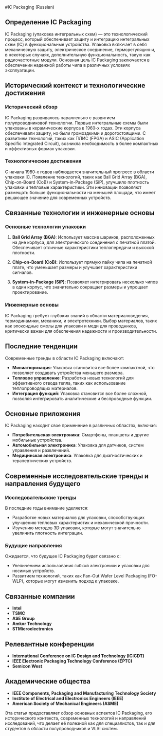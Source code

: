 #IC Packaging (Russian)

## Определение IC Packaging

IC Packaging (упаковка интегральных схем) — это технологический процесс, который обеспечивает защиту и интеграцию интегральных схем (IC) в функциональные устройства. Упаковка включает в себя механическую защиту, электрическое соединение, терморегуляцию и, в некоторых случаях, дополнительную функциональность, такую как радиочастотные модули. Основная цель IC Packaging заключается в обеспечении надежной работы чипа в различных условиях эксплуатации.

## Исторический контекст и технологические достижения

### Исторический обзор

IC Packaging развивалось параллельно с развитием полупроводниковой технологии. Первые интегральные схемы были упакованы в керамические корпуса в 1960-х годах. Эти корпуса обеспечивали защиту, но были громоздкими и дорогостоящими. С развитием технологий, таких как ПЛИС (FPGA) и ASIC (Application Specific Integrated Circuit), возникла необходимость в более компактных и эффективных формах упаковки.

### Технологические достижения

С начала 1980-х годов наблюдается значительный прогресс в области упаковки IC. Появление технологий, таких как Ball Grid Array (BGA), Chip-on-Board (CoB) и System-in-Package (SiP), улучшило плотность упаковки и тепловые характеристики. Эти инновации позволяют размещать больше функциональности на меньшей площади, что имеет решающее значение для современных устройств.

## Связанные технологии и инженерные основы

### Основные технологии упаковки

1. **Ball Grid Array (BGA)**: Использует массив шариков, расположенных на дне корпуса, для электрического соединения с печатной платой. Обеспечивает отличные характеристики теплопередачи и высокой плотности.
   
2. **Chip-on-Board (CoB)**: Использует прямую пайку чипа на печатной плате, что уменьшает размеры и улучшает характеристики сигналов.

3. **System-in-Package (SiP)**: Позволяет интегрировать несколько чипов в один корпус, что значительно сокращает размеры и упрощает проектирование.

### Инженерные основы

IC Packaging требует глубоких знаний в области материаловедения, термодинамики, механики, и электротехники. Выбор материалов, таких как эпоксидные смолы для упаковки и меди для проводников, критически важен для обеспечения надежности и производительности.

## Последние тенденции

Современные тренды в области IC Packaging включают:

- **Миниатюризация**: Упаковка становится все более компактной, что позволяет создавать устройства меньшего размера.
- **Тепловое управление**: Разработка новых технологий для эффективного отвода тепла, таких как использование теплопроводящих материалов.
- **Интеграция функций**: Упаковка становится все более сложной, позволяя интегрировать аналитические и беспроводные функции.

## Основные приложения

IC Packaging находит свое применение в различных областях, включая:

- **Потребительская электроника**: Смартфоны, планшеты и другие мобильные устройства.
- **Автомобильная электроника**: Упаковка для датчиков, систем управления и развлечений.
- **Медицинская электроника**: Упаковка для диагностических и терапевтических устройств.

## Современные исследовательские тренды и направления будущего

### Исследовательские тренды

В последние годы внимание уделяется:

- Разработке новых материалов для упаковки, способствующих улучшению тепловых характеристик и механической прочности.
- Изучению методов 3D упаковки, которые могут значительно увеличить плотность интеграции.

### Будущие направления

Ожидается, что будущее IC Packaging будет связано с:

- Увеличением использования гибкой электроники и упаковки для носимых устройств.
- Развитием технологий, таких как Fan-Out Wafer Level Packaging (FO-WLP), которые могут изменить подход к упаковке.

## Связанные компании

- **Intel**
- **TSMC**
- **ASE Group**
- **Amkor Technology**
- **STMicroelectronics**

## Релевантные конференции

- **International Conference on IC Design and Technology (ICICDT)**
- **IEEE Electronic Packaging Technology Conference (EPTC)**
- **Semicon West**

## Академические общества

- **IEEE Components, Packaging and Manufacturing Technology Society**
- **Institute of Electrical and Electronics Engineers (IEEE)**
- **American Society of Mechanical Engineers (ASME)**

Эта статья предоставляет обзор основных аспектов IC Packaging, его исторического контекста, современных технологий и направлений исследований, что делает её полезной как для специалистов, так и для студентов в области полупроводников и VLSI систем.